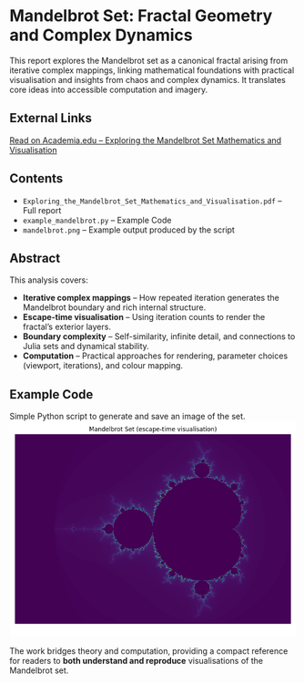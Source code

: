 # Mandelbrot Set: Fractal Geometry and Complex Dynamics

This report explores the Mandelbrot set as a canonical fractal arising from iterative complex mappings, linking mathematical foundations with practical visualisation and insights from chaos and complex dynamics. It translates core ideas into accessible computation and imagery.

## External Links
[Read on Academia.edu – Exploring the Mandelbrot Set Mathematics and Visualisation](https://www.academia.edu/143427737/Exploring_the_Mandelbrot_Set_Mathematics_and_Visualisation?source=swp_share)

## Contents
- `Exploring_the_Mandelbrot_Set_Mathematics_and_Visualisation.pdf` – Full report  
- `example_mandelbrot.py` – Example Code
- `mandelbrot.png` – Example output produced by the script

## Abstract
This analysis covers:
- **Iterative complex mappings** – How repeated iteration generates the Mandelbrot boundary and rich internal structure.  
- **Escape-time visualisation** – Using iteration counts to render the fractal’s exterior layers.  
- **Boundary complexity** – Self-similarity, infinite detail, and connections to Julia sets and dynamical stability.  
- **Computation** – Practical approaches for rendering, parameter choices (viewport, iterations), and colour mapping.

## Example Code
Simple Python script to generate and save an image of the set.
![Example Code Output](mandelbrot.png)

The work bridges theory and computation, providing a compact reference for readers to **both understand and reproduce** visualisations of the Mandelbrot set.

